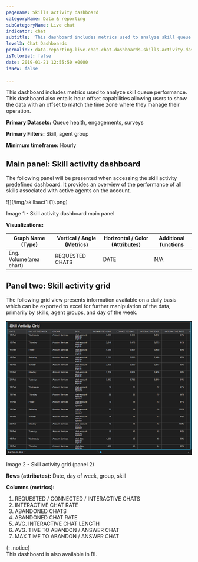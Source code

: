 ```yaml
---
pagename: Skills activity dashboard
categoryName: Data & reporting
subCategoryName: Live chat
indicator: chat
subtitle: 'This dashboard includes metrics used to analyze skill queue performance '
level3: Chat Dashboards
permalink: data-reporting-live-chat-chat-dashboards-skills-activity-dashboard.html
isTutorial: false
date: 2019-01-21 12:55:50 +0000
isNew: false

---
```

This dashboard includes metrics used to analyze skill queue performance. This dashboard also entails hour offset capabilities allowing users to show the data with an offset to match the time zone where they manage their operation.

**Primary Datasets:** Queue health, engagements, surveys

**Primary Filters:** Skill, agent group

**Minimum timeframe:** Hourly

## Main panel: Skill activity dashboard

The following panel will be presented when accessing the skill activity predefined dashboard. It provides an overview of the performance of all skills associated with active agents on the account.

![](/img/skillsact1 (1).png)

Image 1 - Skill activity dashboard main panel

**Visualizations:**

| Graph Name (Type) | Vertical / Angle (Metrics) | Horizontal / Color (Attributes) | Additional functions |  
| --- | --- | --- | --- |  
 | Eng. Volume(area chart) | REQUESTED CHATS | DATE | N/A | | CONNECTED CHATS | | INTERACTIVE CHATS | | Average engagement length (bar chart) | CSAT | DATE | N/A | | AVG. INTERACTIVE CHAT LENGTH | | Abandon Rate (bar chart) | ABANDONED CHAT RATE | DATE | N/A | | Average wait time (line chart) | AVG. TIME TO ABANDON CHAT | DATE | N/A | | AVG. TIME TO ANSWER CHAT | | CSAT |

## Panel two: Skill activity grid

The following grid view presents information available on a daily basis which can be exported to excel for further manipulation of the data, primarily by skills, agent groups, and day of the week.

![](/img/skillsact2.png)

Image 2 - Skill activity grid (panel 2)

**Rows (attributes):** Date, day of week, group, skill

**Columns (metrics):**

1. REQUESTED / CONNECTED / INTERACTIVE CHATS
2. INTERACTIVE CHAT RATE
3. ABANDONED CHATS
4. ABANDONED CHAT RATE
5. AVG. INTERACTIVE CHAT LENGTH
6. AVG. TIME TO ABANDON / ANSWER CHAT
7. MAX TIME TO ABANDON / ANSWER CHAT

{: .notice}  
This dashboard is also available in BI.